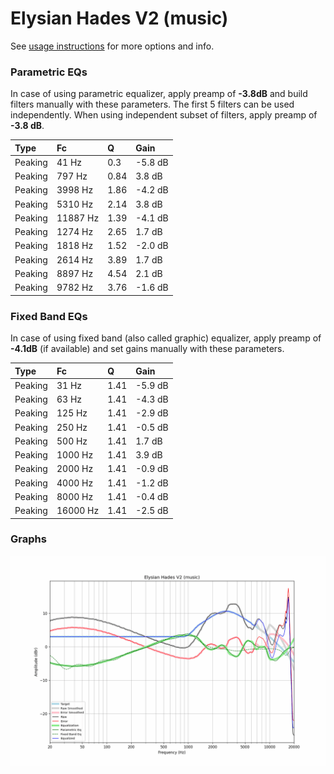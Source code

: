 # Elysian Hades V2 (music)
See [usage instructions](https://github.com/jaakkopasanen/AutoEq#usage) for more options and info.

### Parametric EQs
In case of using parametric equalizer, apply preamp of **-3.8dB** and build filters manually
with these parameters. The first 5 filters can be used independently.
When using independent subset of filters, apply preamp of **-3.8 dB**.

| Type    | Fc       |    Q | Gain    |
|:--------|:---------|:-----|:--------|
| Peaking | 41 Hz    | 0.3  | -5.8 dB |
| Peaking | 797 Hz   | 0.84 | 3.8 dB  |
| Peaking | 3998 Hz  | 1.86 | -4.2 dB |
| Peaking | 5310 Hz  | 2.14 | 3.8 dB  |
| Peaking | 11887 Hz | 1.39 | -4.1 dB |
| Peaking | 1274 Hz  | 2.65 | 1.7 dB  |
| Peaking | 1818 Hz  | 1.52 | -2.0 dB |
| Peaking | 2614 Hz  | 3.89 | 1.7 dB  |
| Peaking | 8897 Hz  | 4.54 | 2.1 dB  |
| Peaking | 9782 Hz  | 3.76 | -1.6 dB |

### Fixed Band EQs
In case of using fixed band (also called graphic) equalizer, apply preamp of **-4.1dB**
(if available) and set gains manually with these parameters.

| Type    | Fc       |    Q | Gain    |
|:--------|:---------|:-----|:--------|
| Peaking | 31 Hz    | 1.41 | -5.9 dB |
| Peaking | 63 Hz    | 1.41 | -4.3 dB |
| Peaking | 125 Hz   | 1.41 | -2.9 dB |
| Peaking | 250 Hz   | 1.41 | -0.5 dB |
| Peaking | 500 Hz   | 1.41 | 1.7 dB  |
| Peaking | 1000 Hz  | 1.41 | 3.9 dB  |
| Peaking | 2000 Hz  | 1.41 | -0.9 dB |
| Peaking | 4000 Hz  | 1.41 | -1.2 dB |
| Peaking | 8000 Hz  | 1.41 | -0.4 dB |
| Peaking | 16000 Hz | 1.41 | -2.5 dB |

### Graphs
![](./Elysian%20Hades%20V2%20(music).png)